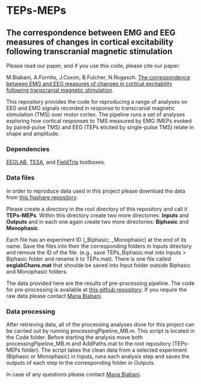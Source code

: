 # TEPs-MEPs
## The correspondence between EMG and EEG measures of changes in cortical excitability following transcranial magnetic stimulation

Please read our paper, and if you use this code, please cite our paper:

M.Biabani, A.Fornito, J.Coxon, B.Fulcher, N.Rogasch. [The correspondence between EMG and EEG measures of changes in cortical excitability following transcranial magnetic stimulation](https://www.biorxiv.org/content/10.1101/765875v2.full.pdf).

This repository provides the code for reproducing a range of analyses on EEG and EMG signals recorded in response to transcranial magnetic stimulation (TMS) over motor cortex. The pipeline runs a set of analyses exploring how cortical responses to TMS measured by EMG (MEPs evoked by paired-pulse TMS) and EEG (TEPs elicited by single-pulse TMS) relate in shape and amplitude. 

### Dependencies
 [EEGLAB](https://sccn.ucsd.edu/eeglab/index.php), [TESA](https://nigelrogasch.github.io/TESA/), and [FieldTrip](http://www.fieldtriptoolbox.org/) toolboxes.
 
### Data files
In order to reproduce data used in this project please download the data from [this figshare repository](https://doi.org/10.26180/5cff2a0fc38e9). 

Please create a directory in the root directory of this repository and call it **TEPs-MEPs**. Within this directory create two more directories: **Inputs** and **Outputs** and in each one again create two more directories: **Biphasic** and **Monophasic**.

Each file has an experiment ID (_Biphasic; _Monophasic) at the end of its name. Save the files into their the corresponding folders in Inputs directory and remove the ID of the file. (e.g., save TEPs_Biphasic.mat into Inputs > Biphasic folder and rename it to TEPs.mat). There is one file called **eeglabChans.mat** that shoulde be saved into Input folder outside Biphasic and Monophasic folders. 

The data provided here are the results of pre-processing pipeline. The code for pre-processing is available at [this github repository](https://github.com/BMHLab/TEPs-PEPs). If you require the raw data please contact [Mana Biabani](mailto:mana.biabani@gmail.com).

### Data processing
After retrieving data, all of the processing analyses done for this project can be carried out by running processingPipeline_MB.m. This script is located in the Code folder. Before starting the analysis move both processingPipeline_MB.m and AddPaths.mat to the root repository (TEPs-MEPs folder). The script takes the clean data from a selected experiment (Biphasic or Monophasic) in Inputs, runs each analysis step and saves the outputs of each step to the corresponding folder in Outputs.

In case of any questions please contact [Mana Biabani](mailto:mana.biabani@gmail.com).
